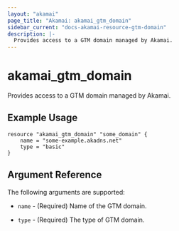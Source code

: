 ```yaml
---
layout: "akamai"
page_title: "Akamai: akamai_gtm_domain"
sidebar_current: "docs-akamai-resource-gtm-domain"
description: |-
  Provides access to a GTM domain managed by Akamai.
---
```


# akamai\_gtm\_domain

Provides access to a GTM domain managed by Akamai.

## Example Usage

```
resource "akamai_gtm_domain" "some_domain" {
    name = "some-example.akadns.net"
    type = "basic"
}
```

## Argument Reference

The following arguments are supported:

* `name` - (Required) Name of the GTM domain.

* `type` - (Required) The type of GTM domain.
